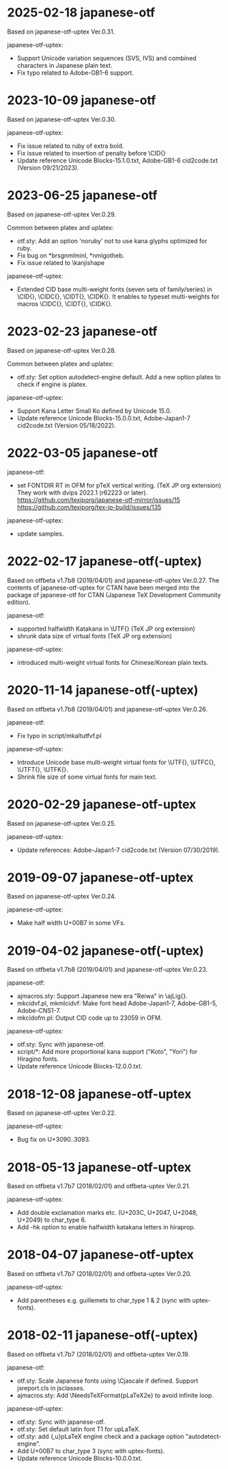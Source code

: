 # 2025-02-18 japanese-otf

Based on japanese-otf-uptex Ver.0.31.

japanese-otf-uptex:
* Support Unicode variation sequences (SVS, IVS)
  and combined characters in Japanese plain text.
* Fix typo related to Adobe-GB1-6 support.



# 2023-10-09 japanese-otf

Based on japanese-otf-uptex Ver.0.30.

japanese-otf-uptex:
* Fix issue related to ruby of extra bold.
* Fix issue related to insertion of penalty before \CID{}
* Update reference Unicode Blocks-15.1.0.txt, Adobe-GB1-6 cid2code.txt (Version 09/21/2023).



# 2023-06-25 japanese-otf

Based on japanese-otf-uptex Ver.0.29.

Common between platex and uplatex:
* otf.sty: Add an option 'noruby' not to use kana glyphs optimized for ruby.
* Fix bug on *brsgnmlminl, *nmlgotheb.
* Fix issue related to \kanjishape

japanese-otf-uptex:
* Extended CID base multi-weight fonts (seven sets of family/series) in \CID{}, \CIDC{}, \CIDT{}, \CIDK{}.
It enables to typeset multi-weights for macros \CIDC{}, \CIDT{}, \CIDK{}.



# 2023-02-23 japanese-otf

Based on japanese-otf-uptex Ver.0.28.

Common between platex and uplatex:
* otf.sty: Set option autodetect-engine default. Add a new option platex to check if engine is platex.

japanese-otf-uptex:
* Support Kana Letter Small Ko defined by Unicode 15.0.
* Update reference Unicode Blocks-15.0.0.txt, Adobe-Japan1-7 cid2code.txt (Version 05/18/2022).



# 2022-03-05 japanese-otf

japanese-otf:
* set FONTDIR RT in OFM for pTeX vertical writing. (TeX JP org extension)
  They work with dvips 2022.1 (r62223 or later).
  https://github.com/texjporg/japanese-otf-mirror/issues/15
  https://github.com/texjporg/tex-jp-build/issues/135

japanese-otf-uptex:
* update samples.



# 2022-02-17 japanese-otf(-uptex)

Based on otfbeta v1.7b8 (2019/04/01) and japanese-otf-uptex Ver.0.27.
The contents of japanese-otf-uptex for CTAN have been merged into the package of japanese-otf for CTAN (Japanese TeX Development Community edition).

japanese-otf:
* supported halfwidth Katakana in \UTF{} (TeX JP org extension)
* shrunk data size of virtual fonts (TeX JP org extension)

japanese-otf-uptex:
* introduced multi-weight virtual fonts for Chinese/Korean plain texts.



# 2020-11-14 japanese-otf(-uptex)

Based on otfbeta v1.7b8 (2019/04/01) and japanese-otf-uptex Ver.0.26.

japanese-otf:
* Fix typo in script/mkaltutfvf.pl

japanese-otf-uptex:
* Introduce Unicode base multi-weight virtual fonts for \UTF{}, \UTFC{}, \UTFT{}, \UTFK{}.
* Shrink file size of some virtual fonts for main text.



# 2020-02-29 japanese-otf-uptex

Based on japanese-otf-uptex Ver.0.25.

japanese-otf-uptex:
* Update references: Adobe-Japan1-7 cid2code.txt (Version 07/30/2019).



# 2019-09-07 japanese-otf-uptex

Based on japanese-otf-uptex Ver.0.24.

japanese-otf-uptex:
* Make half width U+00B7 in some VFs.



# 2019-04-02 japanese-otf(-uptex)

Based on otfbeta v1.7b8 (2019/04/01) and japanese-otf-uptex Ver.0.23.

japanese-otf:
* ajmacros.sty: Support Japanese new era "Reiwa" in \ajLig{}.
* mkcidvf.pl, mkmlcidvf: Make font head Adobe-Japan1-7, Adobe-GB1-5, Adobe-CNS1-7.
* mkcidofm.pl: Output CID code up to 23059 in OFM.

japanese-otf-uptex:
* otf.sty: Sync with japanese-otf.
* script/*: Add more proportional kana support ("Koto", "Yori") for Hiragino fonts.
* Update reference Unicode Blocks-12.0.0.txt.



# 2018-12-08 japanese-otf-uptex

Based on japanese-otf-uptex Ver.0.22.

japanese-otf-uptex:
* Bug fix on U+3090..3093.



# 2018-05-13 japanese-otf-uptex

Based on otfbeta v1.7b7 (2018/02/01) and otfbeta-uptex Ver.0.21.

japanese-otf-uptex:
* Add dou­ble ex­cla­ma­tion marks etc. (U+203C, U+2047, U+2048, U+2049) to char_type 6.
* Add -hk op­tion to en­able halfwidth katakana let­ters in hi­raprop.



# 2018-04-07 japanese-otf-uptex

Based on otfbeta v1.7b7 (2018/02/01) and otfbeta-uptex Ver.0.20.

japanese-otf-uptex:
* Add parentheses e.g. guillemets to char_type 1 & 2 (sync with uptex-fonts).



# 2018-02-11 japanese-otf(-uptex)

Based on otfbeta v1.7b7 (2018/02/01) and otfbeta-uptex Ver.0.19.

japanese-otf:
* otf.sty: Scale Japanese fonts using \Cjascale if defined. Support jsreport.cls in jsclasses.
* ajmacros.sty: Add \NeedsTeXFormat{pLaTeX2e} to avoid infinite loop.

japanese-otf-uptex:
* otf.sty: Sync with japanese-otf.
* otf.sty: Set default latin font T1 for upLaTeX.
* otf.sty: add {,u}pLaTeX engine check and a package option "autodetect-engine".
* Add U+00B7 to char_type 3 (sync with uptex-fonts).
* Update reference Unicode Blocks-10.0.0.txt.

